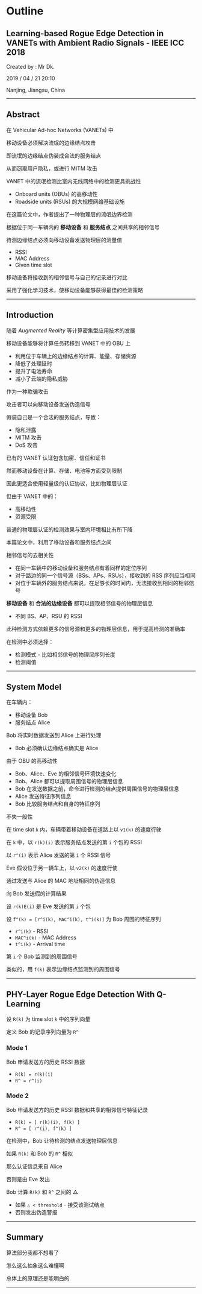 # Outline

## Learning-based Rogue Edge Detection in VANETs with Ambient Radio Signals - IEEE ICC 2018

Created by : Mr Dk.

2019 / 04 / 21 20:10

Nanjing, Jiangsu, China

---

## Abstract

在 Vehicular Ad-hoc Networks (VANETs) 中

移动设备必须解决流氓的边缘结点攻击

即流氓的边缘结点伪装成合法的服务结点

从而窃取用户隐私，或进行 MITM 攻击

VANET 中的流氓检测比室内无线网络中的检测更具挑战性

* Onboard units (OBUs) 的高移动性
* Roadside units (RSUs) 的大规模网络基础设施

在这篇论文中，作者提出了一种物理层的流氓边界检测

根据位于同一车辆内的 __移动设备__ 和 __服务结点__ 之间共享的相邻信号

待测边缘结点必须向移动设备发送物理层的测量值

* RSSI
* MAC Address
* Given time slot

移动设备将接收到的相邻信号与自己的记录进行对比

采用了强化学习技术，使移动设备能够获得最佳的检测策略

---

## Introduction

随着 _Augmented Reality_ 等计算密集型应用技术的发展

移动设备能够将计算任务转移到 VANET 中的 OBU 上

* 利用位于车辆上的边缘结点的计算、能量、存储资源
* 降低了处理延时
* 提升了电池寿命
* 减小了云端的隐私威胁

作为一种欺骗攻击

攻击者可以向移动设备发送伪造信号

假装自己是一个合法的服务结点，导致：

* 隐私泄露
* MITM 攻击
* DoS 攻击

已有的 VANET 认证包含加密、信任和证书

然而移动设备在计算、存储、电池等方面受到限制

因此更适合使用轻量级的认证协议，比如物理层认证

但由于 VANET 中的：

* 高移动性
* 资源受限

普通的物理层认证的检测效果与室内环境相比有所下降

本篇论文中，利用了移动设备和服务结点之间

相邻信号的去相关性

* 在同一车辆中的移动设备和服务结点有着同样的定位序列
* 对于路边的同一个信号源（BSs、APs、RSUs），接收到的 RSS 序列应当相同
* 对位于车辆外的服务结点来说，在足够长的时间内，无法接收到相同的相邻信号

__移动设备__ 和 __合法的边缘设备__ 都可以提取相邻信号的物理层信息

* 不同 BS、AP、RSU 的 RSSI

此种检测方式依赖更多的信号源和更多的物理层信息，用于提高检测的准确率

在检测中必须选择：

* 检测模式 - 比如相邻信号的物理层序列长度
* 检测阈值

---

## System Model

在车辆内：

* 移动设备 Bob
* 服务结点 Alice

Bob 将实时数据发送到 Alice 上进行处理

* Bob 必须确认边缘结点确实是 Alice

由于 OBU 的高移动性

* Bob、Alice、Eve 的相邻信号环境快速变化
* Bob、Alice 都可以提取周围信号的物理层信息
* Bob 在发送数据之前，命令进行检测的结点提供周围信号的物理层信息
* Alice 发送特征序列信息
* Bob 比较服务结点和自身的特征序列

不失一般性

在 time slot `k` 内，车辆带着移动设备在道路上以 `v1(k)` 的速度行驶

在 `k` 中，以 `r(k)(i)` 表示服务结点发送的第 `i` 个包的 RSSI

以 `r^(i)` 表示 Alice 发送的第 `i` 个 RSSI 信号

Eve 假设位于另一辆车上，以 `v2(k)` 的速度行使

通过发送与 Alice 的 MAC 地址相同的伪造信息

向 Bob 发送假的计算结果

设 `r(k)E(i)` 是 Eve 发送的第 `i` 个包

设 `f^(k) = [r^i(k), MAC^i(k), t^i(k)]` 为 Bob 周围的特征序列

* `r^i(k)` - RSSI
* `MAC^i(k)` - MAC Address
* `t^i(k)` - Arrival time

第 `i` 个 Bob 监测到的周围信号

类似的，用 `f(k)` 表示边缘结点监测到的周围信号

---

## PHY-Layer Rogue Edge Detection With Q-Learning

设 `R(k)` 为 time slot `k` 中的序列向量

定义 Bob 的记录序列向量为 `R^`

### Mode 1

Bob 申请发送方的历史 RSSI 数据

* `R(k) = r(k)(i)`
* `R^ = r^(i)`

### Mode 2

Bob 申请发送方的历史 RSSI 数据和共享的相邻信号特征记录

* `R(k) = [ r(k)(i), f(k) ]`
* `R^ = [ r^(i), f^(k) ]`

在检测中，Bob 让待检测的结点发送物理层信息

如果 `R(k)` 和 Bob 的 `R^` 相似

那么认证信息来自 Alice

否则是由 Eve 发出

Bob 计算 `R(k)` 和 `R^` 之间的 △

* 如果 `△ < threshold`  - 接受该测试结点
* 否则发出伪造警报

---

## Summary

算法部分我都不想看了

怎么这么抽象这么难懂啊

总体上的原理还是能明白的

---

